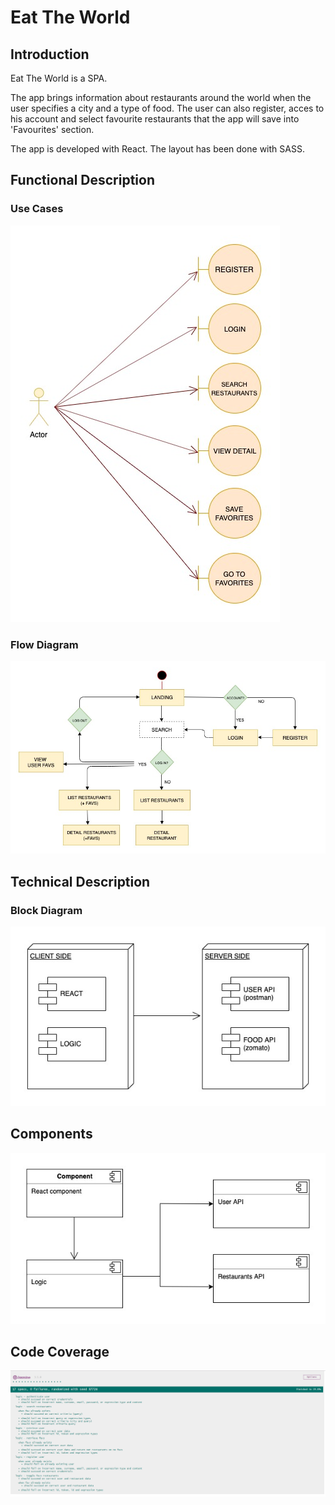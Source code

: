 # Eat The World

## Introduction

Eat The World is a SPA.

The app brings information about restaurants around the world when the user specifies a city and a type of food. 
The user can also register, acces to his account and select favourite restaurants that the app will save into 'Favourites' section.  

The app is developed with React. The layout has been done with SASS.

## Functional Description

### Use Cases

![Alt text](usercases1.jpg)

### Flow Diagram

![Alt text](Diagrama2.jpg)

## Technical Description

### Block Diagram

![Alt text](Blocks.jpg)


## Components

![Alt text](components.jpg)

## Code Coverage

![Alt text](test-jasmine.png)